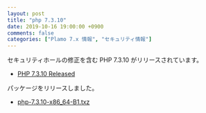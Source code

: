 ```yaml
---
layout: post
title: "php 7.3.10"
date: 2019-10-16 19:00:00 +0900
comments: false
categories: ["Plamo 7.x 情報", "セキュリティ情報"]
---
```

セキュリティホールの修正を含む PHP 7.3.10 がリリースされています。

* [PHP 7.3.10 Released](http://php.net/ChangeLog-7.php#7.3.10)

パッケージをリリースしました。

* [php-7.3.10-x86_64-B1.txz](ftp://plamo.linet.gr.jp/pub/Plamo-7.x/x86_64/plamo/08_daemons/php-7.3.10-x86_64-B2.txz)

